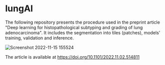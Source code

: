# lungAI
The following repository presents the procedure used in the preprint article "Deep learning for histopathological subtyping and grading of lung adenocarcinoma". It includes the segmentation into tiles (patches), models' training, validation and inference.

![Screenshot 2022-11-15 155524](https://user-images.githubusercontent.com/118160036/201850358-9d964afd-d28c-4fc8-97c2-37977fb77eac.png)

The article is available at https://doi.org/10.1101/2022.11.02.514811
